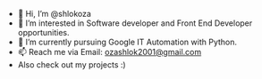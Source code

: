 - 👋 Hi, I’m @shlokoza
- 👀 I’m interested in Software developer and Front End Developer opportunities.
- 🌱 I’m currently pursuing Google IT Automation with Python.
- 📫 Reach me via Email: ozashlok2001@gmail.com
- Also check out my projects :)

